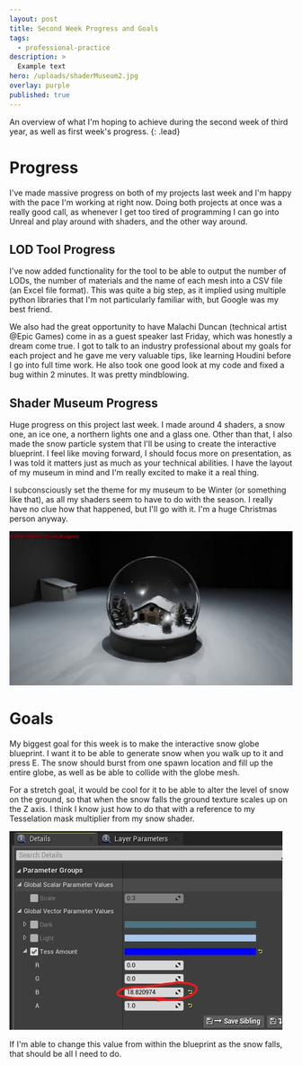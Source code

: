 ```yaml
---
layout: post
title: Second Week Progress and Goals 
tags:
  - professional-practice
description: >
  Example text
hero: /uploads/shaderMuseum2.jpg
overlay: purple
published: true
---
```

An overview of what I'm hoping to achieve during the second week of third year, as well as first week's progress.
{: .lead}


# Progress
I've made massive progress on both of my projects last week and I'm happy with the pace I'm working at right now. Doing both projects at once was a really good call, as whenever I get too tired of programming I can go into Unreal and play around with shaders, and the other way around.

## LOD Tool Progress
I've now added functionality for the tool to be able to output the number of LODs, the number of materials and the name of each mesh into a CSV file (an Excel file format). This was quite a big step, as it implied using multiple python libraries that I'm not particularly familiar with, but Google was my best friend.

We also had the great opportunity to have Malachi Duncan (technical artist @Epic Games) come in as a guest speaker last Friday, which was honestly a dream come true. I got to talk to an industry professional about my goals for each project and he gave me very valuable tips, like learning Houdini before I go into full time work. He also took one good look at my code and fixed a bug within 2 minutes. It was pretty mindblowing.


## Shader Museum Progress
Huge progress on this project last week. I made around 4 shaders, a snow one, an ice one, a northern lights one and a glass one. Other than that, I also made the snow particle system that I'll be using to create the interactive blueprint. I feel like moving forward, I should focus more on presentation, as I was told it matters just as much as your technical abilities. I have the layout of my museum in mind and I'm really excited to make it a real thing. 

I subconsciously set the theme for my museum to be Winter (or something like that), as all my shaders seem to have to do with the season. I really have no clue how that happened, but I'll go with it. I'm a huge Christmas person anyway.


![](/uploads/snowglobe.gif)




# Goals
My biggest goal for this week is to make the interactive snow globe blueprint. I want it to be able to generate snow when you walk up to it and press E. The snow should burst from one spawn location and fill up the entire globe, as well as be able to collide with the globe mesh. 

For a stretch goal, it would be cool for it to be able to alter the level of snow on the ground, so that when the snow falls the ground texture scales up on the Z axis. I think I know just how to do that with a reference to my Tesselation mask multiplier from my snow shader. 

![](/uploads/snow.jpg)

If I'm able to change this value from within the blueprint as the snow falls, that should be all I need to do.
